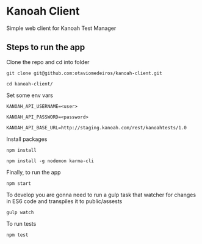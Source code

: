 # Kanoah Client
Simple web client for Kanoah Test Manager

## Steps to run the app

Clone the repo and cd into folder

`git clone git@github.com:otaviomedeiros/kanoah-client.git`

`cd kanoah-client/`

Set some env vars

`KANOAH_API_USERNAME=<user>`

`KANOAH_API_PASSWORD=<password>`

`KANOAH_API_BASE_URL=http://staging.kanoah.com/rest/kanoahtests/1.0`

Install packages

`npm install`

`npm install -g nodemon karma-cli`

Finally, to run the app

`npm start`

To develop you are gonna need to run a gulp task that watcher for changes in ES6 code and transpiles it to public/assests

`gulp watch`

To run tests

`npm test`
